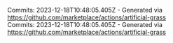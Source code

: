 Commits: 2023-12-18T10:48:05.405Z - Generated via https://github.com/marketplace/actions/artificial-grass
<br>
Commits: 2023-12-18T10:48:05.405Z - Generated via https://github.com/marketplace/actions/artificial-grass
<br>
